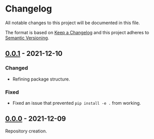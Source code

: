 # Changelog
All notable changes to this project will be documented in this file.

The format is based on [Keep a Changelog](http://keepachangelog.com/en/1.0.0/)
and this project adheres to [Semantic Versioning](http://semver.org/spec/v2.0.0.html).

## [0.0.1](https://github.com/git-afsantos/chelone/releases/tag/v0.0.1) - 2021-12-10
### Changed
- Refining package structure.

### Fixed
- Fixed an issue that prevented `pip install -e .` from working.

## [0.0.0](https://github.com/git-afsantos/chelone/releases/tag/v0.0.0) - 2021-12-09
Repository creation.

